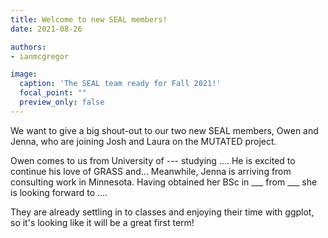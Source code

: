 ```yaml
---
title: Welcome to new SEAL members!
date: 2021-08-26

authors:
- ianmcgregor

image:
  caption: 'The SEAL team ready for Fall 2021!'
  focal_point: ""
  preview_only: false
---
```


We want to give a big shout-out to our two new SEAL members, Owen and Jenna, who are joining Josh and Laura on the MUTATED project. 

<!--more-->

Owen comes to us from University of --- studying .... He is excited to continue his love of GRASS and... Meanwhile, Jenna is arriving from consulting work in Minnesota. Having obtained her BSc in ___ from ___ she is looking forward to ....

They are already settling in to classes and enjoying their time with ggplot, so it's looking like it will be a great first term!
